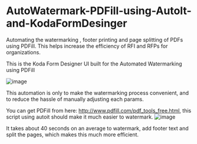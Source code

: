 # AutoWatermark-PDFill-using-AutoIt-and-KodaFormDesinger
Automating the watermarking , footer printing and page splitting of PDFs using PDFill. This helps increase the efficiency of RFI and RFPs for organizations.


This is the Koda Form Designer UI built for the Automated Watermarking using PDFill

![image](https://user-images.githubusercontent.com/88423149/164878114-bcce7a5a-63bf-4f74-9ece-f991fce859f3.png)


This automation is only to make the watermarking process convenient, and to reduce the hassle of manually adjusting each params.


You can get PDFill from here: http://www.pdfill.com/pdf_tools_free.html, this script using autoit should make it much easier to watermark.
![image](https://user-images.githubusercontent.com/88423149/165281920-47e41246-690e-40e8-8f87-0371fb64d2d4.png)

It takes about 40 seconds on an average to watermark, add footer text and split the pages, which makes this much more efficient.
